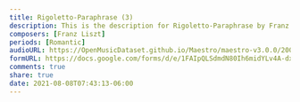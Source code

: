 ```yaml
---
title: Rigoletto-Paraphrase (3)
description: This is the description for Rigoletto-Paraphrase by Franz Liszt
composers: [Franz Liszt]
periods: [Romantic]
audioURL: https://OpenMusicDataset.github.io/Maestro/maestro-v3.0.0/2008/MIDI-Unprocessed_03_R1_2008_01-04_ORIG_MID--AUDIO_03_R1_2008_wav--4.midi
formURL: https://docs.google.com/forms/d/e/1FAIpQLSdmdN80Ih6midYLv4A-dxiJ4T8UbAaozeiuWMbXSbeBuzgAZg/viewform
comments: true
share: true
date: 2021-08-08T07:43:13-06:00
---
```

